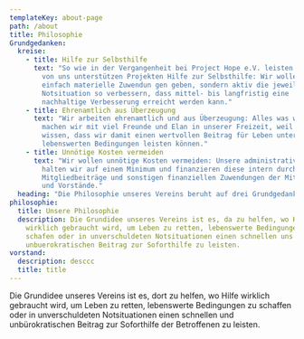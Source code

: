 ```yaml
---
templateKey: about-page
path: /about
title: Philosophie
Grundgedanken:
  kreise:
    - title: Hilfe zur Selbsthilfe
      text: "So wie in der Vergangenheit bei Project Hope e.V. leisten auch wir in den
        von uns unterstützen Projekten Hilfe zur Selbsthilfe: Wir wollen nicht
        einfach materielle Zuwendun gen geben, sondern aktiv die jeweilige
        Notsituation so verbessern, dass mittel- bis langfristig eine
        nachhaltige Verbesserung erreicht werden kann."
    - title: Ehrenamtlich aus Überzeugung
      text: "Wir arbeiten ehrenamtlich und aus Überzeugung: Alles was wir bewegen,
        machen wir mit viel Freunde und Elan in unserer Freizeit, weil wir
        wissen, dass wir damit einen wertvollen Beitrag für Leben unter
        lebenswerten Bedingungen leisten können."
    - title: Unnötige Kosten vermeiden
      text: "Wir wollen unnötige Kosten vermeiden: Unsere administrativen Aufwendungen
        halten wir auf einem Minimum und finanzieren diese intern durch unsere
        Mitgliedbeiträge und sonstigen finanziellen Zuwendungen der Mitglieder
        und Vorstände."
  heading: "Die Philosophie unseres Vereins beruht auf drei Grundgedanken:"
philosophie:
  title: Unsere Philosophie
  description: Die Grundidee unseres Vereins ist es, da zu helfen, wo Hilfe
    wirklich gebraucht wird, um Leben zu retten, lebenswerte Bedingungen zu
    schafen oder in unverschuldeten Notsituationen einen schnellen uns
    unbuerokratischen Beitrag zur Soforthilfe zu leisten.
vorstand:
  description: desccc
  title: title
---
```

Die Grundidee unseres Vereins ist es, dort zu helfen, wo Hilfe wirklich gebraucht wird, um Leben zu retten, lebenswerte Bedingungen zu schaffen oder in unverschuldeten Notsituationen einen schnellen und unbürokratischen Beitrag zur Soforthilfe der Betroffenen zu leisten.